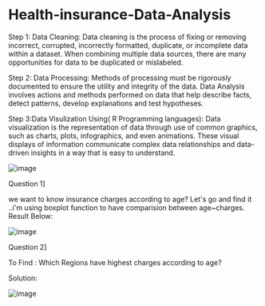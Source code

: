 # Health-insurance-Data-Analysis


Step 1: Data Cleaning:
Data cleaning is the process of fixing or removing incorrect, corrupted, incorrectly formatted, duplicate, or incomplete data within a dataset.
When combining multiple data sources, there are many opportunities for data to be duplicated or mislabeled.



Step 2: Data Processing:
Methods of processing must be rigorously documented to ensure the utility and integrity of the data. Data Analysis involves actions and methods
performed on data that help describe facts, detect patterns, develop explanations and test hypotheses.



Step 3:Data Visulization Using( R Programming languages):
Data visualization is the representation of data through use of common graphics, such as charts, plots, infographics, and even animations. 
These visual displays of information communicate complex data relationships and data-driven insights in a way that is easy to understand.

![image](https://github.com/YashMohare/Health-insurance-Data-Analysis/assets/160584848/cacaabfc-3960-47cf-bb14-c3ea2e271c37)


Question 1]

we want to know insurance charges according to age? Let's go and find it ..i'm using boxplot function to have comparision between age~charges.
Result Below:


   ![image](https://github.com/YashMohare/Health-insurance-Data-Analysis/assets/160584848/cd9a4b7e-b908-4d75-a6c2-47da31650da0)
   


Question 2]

To Find : Which Regions have highest charges according to age?

Solution:







![image](https://github.com/YashMohare/Health-insurance-Data-Analysis/assets/160584848/16d45291-81d2-49ce-9cf3-ea6d80c79653)



















